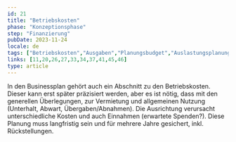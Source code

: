 ```yaml
---
id: 21
title: "Betriebskosten"
phase: "Konzeptionsphase"
step: "Finanzierung"
pubDate: 2023-11-24
locale: de
tags: ["Betriebskosten","Ausgaben","Planungsbudget","Auslastungsplanung"]
links: [11,20,26,27,33,34,37,41,45,46]
type: article
---
```


In den Businessplan gehört auch ein Abschnitt zu den Betriebskosten. Dieser kann erst später präzisiert werden, aber es ist nötig, dass mit den generellen Überlegungen, zur Vermietung und allgemeinen Nutzung (Unterhalt, Abwart, Übergaben/Abnahmen). Die Ausrichtung verursacht unterschiedliche Kosten und auch Einnahmen (erwartete Spenden?). Diese Planung muss langfristig sein und für mehrere Jahre gesichert, inkl. Rückstellungen.
